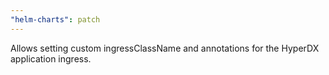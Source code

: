 ```yaml
---
"helm-charts": patch
---
```


Allows setting custom ingressClassName and annotations for the HyperDX application ingress.
